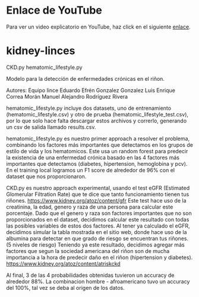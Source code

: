 # Enlace de YouTube
Para ver un video explicatorio en YouTube, haz click en el siguiente [enlace](https://youtu.be/BEnC9l2NNp4).

# kidney-linces

CKD.py
hematomic_lifestyle.py

Modelo para la detección de enfermedades crónicas en el riñon.

Autores:
Equipo lince
Eduardo Efrén Gonzalez Gonzalez
Luis Enrique Correa Morán
Manuel Alejandro Rodríguez Rivera

hematomic_lifestyle.py incluye dos datasets, uno de entrenamiento (hematomic_lifestyle.csv) y otro de prueba (hematomic_lifestyle_test.csv), por lo que solo hace falta descargar estos archivos y correrlo, generando un csv de salida llamado results.csv.



hematomic_lifestyle.py es nuestro primer approach a resolver el problema, 
combinando los factores más importantes que detectamos en los grupos de estilo de vida y los hematomicos.
Este usa un random forest para predecir la existencia de una enfermedad crónica basado en las 4 factores más importantes
que detectamos (diabetes, hipertension, hemoglobina y pcv). 
En el training local logramos un F1 score de alrededor de 96% con el dataset que nos proporcionaron.

CKD.py es nuestro approach experimental, usando el test eGFR (Estimated Glomerular Filtration Rate) que te dice que tanto funcionamiento tienen tus riñones. https://www.kidney.org/atoz/content/gfr
Este test hace uso de la creatinina, la edad, genero y raza de una persona para calcular este porcentaje.
Dado que el genero y raza son factores importantes que no son proporcionados en el dataset, decidimos calcular este resultado con todas las posibles variables de estos dos factores.
Al tener ya calculado el eGFR, decidimos simular la tabla mostrada en el sitio web, donde hace uso de la albumina para detectar en que grado de riesgo se encuentran tus riñones. (5 niveles de riesgo)
Teniendo ya este resultado, decidimos agregar más factores que segun la sociedad americana del riñon son de mucha importancia a la hora de predecir daño en el riñon (hipertension y diabetes). https://www.kidney.org/atoz/content/atriskckd

Al final, 3 de las 4 probabilidades obtenidas tuvieron un accuracy de alrededor 88%.
La combinacion hombre - afroamericano tuvo un accuracy del 100%, tal vez se deba al origen de los datos.



